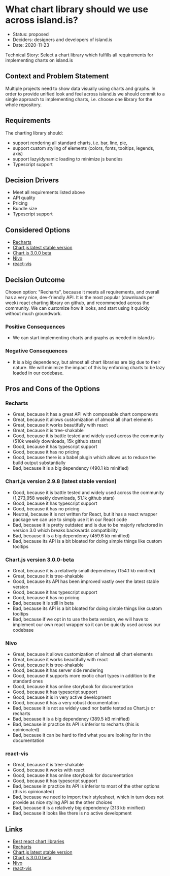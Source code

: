 # What chart library should we use across island.is?

- Status: proposed
- Deciders: designers and developers of island.is
- Date: 2020-11-23

Technical Story: Select a chart library which fulfills all requirements for implementing charts on island.is

## Context and Problem Statement

Multiple projects need to show data visually using charts and graphs. In order to provide unified look and feel across island.is we should commit to a single approach to implementing charts, i.e. choose one library for the whole repository.

## Requirements

The charting library should:

- support rendering all standard charts, i.e. bar, line, pie,
- support custom styling of elements (colors, fonts, tooltips, legends, axis)
- support lazy/dynamic loading to minimize js bundles
- Typescript support

## Decision Drivers

- Meet all requirements listed above
- API quality
- Pricing
- Bundle size
- Typescript support

## Considered Options

- [Recharts](http://recharts.org/)
- [Chart.js latest stable version](https://www.chartjs.org/)
- [Chart.js 3.0.0 beta](https://www.chartjs.org/docs/next/getting-started/installation/)
- [Nivo](https://nivo.rocks/)
- [react-vis](https://uber.github.io/react-vis/)

## Decision Outcome

Chosen option: "Recharts", because it meets all requirements, and overall has a very nice, dev-friendly API. It is the most popular (downloads per week) react charting library on github, and recommended across the community. We can customize how it looks, and start using it quickly without much groundwork.

### Positive Consequences

- We can start implementing charts and graphs as needed in island.is

### Negative Consequences

- It is a big dependency, but almost all chart libraries are big due to their nature. We will minimize the impact of this by enforcing charts to be lazy loaded in our codebase.

## Pros and Cons of the Options

### Recharts

- Great, because it has a great API with composable chart components
- Great, because it allows customization of almost all chart elements
- Great, because it works beautifully with react
- Great, because it is tree-shakable
- Good, because it is battle tested and widely used across the community (510k weekly downloads, 15k github stars)
- Good, because it has typescript support
- Good, because it has no pricing
- Good, because there is a babel plugin which allows us to reduce the build output substantially
- Bad, because it is a big dependency (490.1 kb minified)

### Chart.js version 2.9.8 (latest stable version)

- Good, because it is battle tested and widely used across the community (1,273,958 weekly downloads, 51.1k github stars)
- Good, because it has typescript support
- Good, because it has no pricing
- Neutral, because it is not written for React, but it has a react wrapper package we can use to simply use it in our React code
- Bad, because it is pretty outdated and is due to be majorly refactored in version 3.0 which breaks backwards compatibility
- Bad, because it is a big dependency (459.6 kb minified)
- Bad, because its API is a bit bloated for doing simple things like custom tooltips

### Chart.js version 3.0.0-beta

- Great, because it is a relatively small dependency (154.1 kb minified)
- Great, because it is tree-shakable
- Good, because its API has been improved vastly over the latest stable version
- Good, because it has typescript support
- Good, because it has no pricing
- Bad, because it is still in beta
- Bad, because its API is a bit bloated for doing simple things like custom tooltips
- Bad, because if we opt in to use the beta version, we will have to implement our own react wrapper so it can be quickly used across our codebase

### Nivo

- Great, because it allows customization of almost all chart elements
- Great, because it works beautifully with react
- Great, because it is tree-shakable
- Good, because it has server side rendering
- Good, because it supports more exotic chart types in addition to the standard ones
- Good, because it has online storybook for documentation
- Good, because it has typescript support
- Good, because it is in very active development
- Good, because it has a very robust documentation
- Bad, because it is not as widely used nor battle tested as Chart.js or recharts
- Bad, because it is a big dependency (389.5 kB minified)
- Bad, because in practice its API is inferior to recharts (this is opinionated)
- Bad, because it can be hard to find what you are looking for in the documentation

### react-vis

- Great, because it is tree-shakable
- Good, because it works with react
- Good, because it has online storybook for documentation
- Good, because it has typescript support
- Bad, because in practice its API is inferior to most of the other options (this is opinionated)
- Bad, because we need to import their stylesheet, which in turn does not provide as nice styling API as the other choices
- Bad, because it is a relatively big dependency (313 kb minified)
- Bad, because it looks like there is no active development

## Links

- [Best react chart libraries](https://openbase.io/categories/js/best-react-chart-libraries)
- [Recharts](http://recharts.org/)
- [Chart.js latest stable version](https://www.chartjs.org/)
- [Chart.js 3.0.0 beta](https://www.chartjs.org/docs/next/getting-started/installation/)
- [Nivo](https://nivo.rocks/)
- [react-vis](https://uber.github.io/react-vis/)
